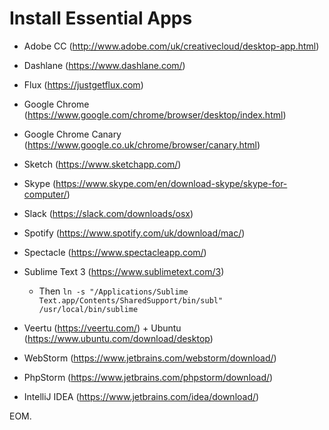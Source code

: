 # Install Essential Apps

- Adobe CC (http://www.adobe.com/uk/creativecloud/desktop-app.html)
- Dashlane (https://www.dashlane.com/)
- Flux (https://justgetflux.com)
- Google Chrome (https://www.google.com/chrome/browser/desktop/index.html)
- Google Chrome Canary (https://www.google.co.uk/chrome/browser/canary.html)
- Sketch (https://www.sketchapp.com/)
- Skype (https://www.skype.com/en/download-skype/skype-for-computer/)
- Slack (https://slack.com/downloads/osx)
- Spotify (https://www.spotify.com/uk/download/mac/)
- Spectacle (https://www.spectacleapp.com/)
- Sublime Text 3 (https://www.sublimetext.com/3)
  - Then `ln -s "/Applications/Sublime Text.app/Contents/SharedSupport/bin/subl" /usr/local/bin/sublime`
- Veertu (https://veertu.com/) + Ubuntu (https://www.ubuntu.com/download/desktop)

- WebStorm (https://www.jetbrains.com/webstorm/download/)
- PhpStorm (https://www.jetbrains.com/phpstorm/download/)
- IntelliJ IDEA (https://www.jetbrains.com/idea/download/)

EOM.
